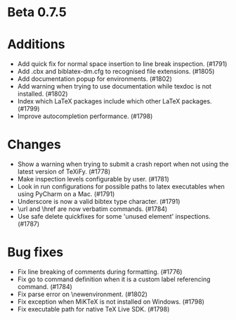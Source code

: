 # Beta 0.7.5

# Additions
* Add quick fix for normal space insertion to line break inspection. (#1791)
* Add .cbx and biblatex-dm.cfg to recognised file extensions. (#1805)
* Add documentation popup for environments. (#1802)
* Add warning when trying to use documentation while texdoc is not installed. (#1802)
* Index which LaTeX packages include which other LaTeX packages. (#1799)
* Improve autocompletion performance. (#1798)

# Changes
* Show a warning when trying to submit a crash report when not using the latest version of TeXiFy. (#1778)
* Make inspection levels configurable by user. (#1781)
* Look in run configurations for possible paths to latex executables when using PyCharm on a Mac. (#1791)
* Underscore is now a valid bibtex type character. (#1791)
* \url and \href are now verbatim commands. (#1784)
* Use safe delete quickfixes for some 'unused element' inspections. (#1787)

# Bug fixes
* Fix line breaking of comments during formatting. (#1776)
* Fix go to command definition when it is a custom label referencing command. (#1784)
* Fix parse error on \newenvironment. (#1802)
* Fix exception when MiKTeX is not installed on Windows. (#1798)
* Fix executable path for native TeX Live SDK. (#1798)
